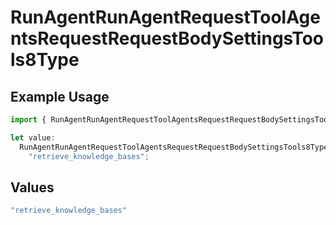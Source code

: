 # RunAgentRunAgentRequestToolAgentsRequestRequestBodySettingsTools8Type

## Example Usage

```typescript
import { RunAgentRunAgentRequestToolAgentsRequestRequestBodySettingsTools8Type } from "@orq-ai/node/models/operations";

let value:
  RunAgentRunAgentRequestToolAgentsRequestRequestBodySettingsTools8Type =
    "retrieve_knowledge_bases";
```

## Values

```typescript
"retrieve_knowledge_bases"
```